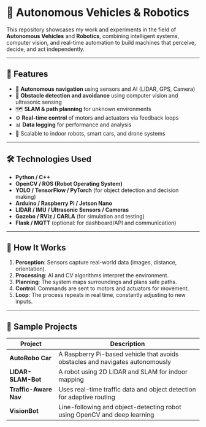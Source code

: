 # 🤖 Autonomous Vehicles & Robotics

This repository showcases my work and experiments in the field of **Autonomous Vehicles** and **Robotics**, combining intelligent systems, computer vision, and real-time automation to build machines that perceive, decide, and act independently.

---

## 📌 Features

- 🚗 **Autonomous navigation** using sensors and AI (LIDAR, GPS, Camera)
- 🧠 **Obstacle detection and avoidance** using computer vision and ultrasonic sensing
- 🗺 **SLAM & path planning** for unknown environments
- ⚙️ **Real-time control** of motors and actuators via feedback loops
- 📊 **Data logging** for performance and analysis
- 🔄 Scalable to indoor robots, smart cars, and drone systems

---

## 🛠️ Technologies Used

- **Python / C++**
- **OpenCV / ROS (Robot Operating System)**
- **YOLO / TensorFlow / PyTorch** (for object detection and decision making)
- **Arduino / Raspberry Pi / Jetson Nano**
- **LIDAR / IMU / Ultrasonic Sensors / Cameras**
- **Gazebo / RViz / CARLA** (for simulation and testing)
- **Flask / MQTT** (optional: for dashboard/API and communication)

---

## 🧠 How It Works

1. **Perception**: Sensors capture real-world data (images, distance, orientation).
2. **Processing**: AI and CV algorithms interpret the environment.
3. **Planning**: The system maps surroundings and plans safe paths.
4. **Control**: Commands are sent to motors and actuators for movement.
5. **Loop**: The process repeats in real time, constantly adjusting to new inputs.

---

## 🚀 Sample Projects

| Project | Description |
|--------|-------------|
| **AutoRobo Car** | A Raspberry Pi-based vehicle that avoids obstacles and navigates autonomously |
| **LIDAR-SLAM-Bot** | A robot using 2D LIDAR and SLAM for indoor mapping |
| **Traffic-Aware Nav** | Uses real-time traffic data and object detection for adaptive routing |
| **VisionBot** | Line-following and object-detecting robot using OpenCV and deep learning |